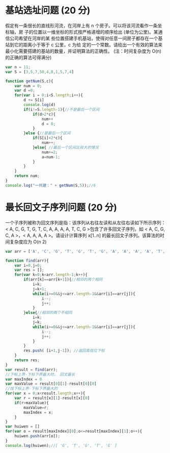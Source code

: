 # 基站选址问题 (20 分)
	
假定有一条很长的直线形河流，在河岸上有 n 个房子。可以将该河流看作一条坐标轴，房
子的位置以一维坐标的形式按严格递增的顺序给出 (单位为公里)。某通信公司希望在河岸的某
些位置搭建手机基站，使得对任意一间房子都存在一个基站到它的距离小于等于 c 公里，c 为给
定的一个常数。请给出一个有效的算法来最小化需要搭建的基站的数量，并证明算法的正确性。
(注：时间复杂度为 O(n) 的正确的算法可得满分)

```javascript
var n = 11;
var S = [3,5,7,50,4,8,1,5,7,4]

function getNum(S,c){
	var num = 0;
	var d =0;
	for(var i = 0;i<S.length;i++){
		d += S[i]
		console.log(d)
		if(i!=S.length-1){//不是最后一个区间
			if(d>2*c){
				num++
				d = 0;	
			}
		}else {//是最后一个区间
			if(S[i]<2*c){
				num++;
			}else{ //最后一个区间比较大的情况
				num+=2;
				a=num-1;
			}
		}
	}
	return num;
}
console.log("一共建：" + getNum(S,5));//6
```

# 最长回文子序列问题 (20 分)

一个子序列被称为回文序列是指：该序列从右往左读和从左往右读如下所示序列：< A, C, G, T, G, T, C, A, A, A, A, T, C, G >包含了许多回文子序列，如 < A, C, G, C, A >，< A, A, A, A >。请设计计算序列 x[1..n] 的最长回文子序列。该算法的时间复杂度应为 O(n
2)

```javascript
var arr = ['A', 'C', 'G', 'T', 'G', 'T', 'G', 'A', 'A', 'A', 'A', 'T', 'C', 'G'];

function find(arr){
    var i=0,j=0;
    var res = [];
    for(var k=0;k<arr.length-1;k++){
        if(arr[k]==arr[k+1]){//相邻的两个相同
            i=k;
            j=k+1;
            while(i>=0&&j<=arr.length-1&&arr[i]==arr[j]){
                i--;
                j++;
            }
        }else{//相邻的两个不相同
            i=k;
            j=k;
            while(i>=0&&j<=arr.length-1&&arr[i]==arr[j]){
                i--;
                j++;
            }
        }
        res.push( [i+1,j-1]); //返回高低位下标
    }
    return res;
}
var result = find(arr);
//下标上界-下标下界最大时， 回文最长
var maxIndex = 0
var maxValue = result[0][1]-result[0][0]
//找下标上界-下标下界最大的 
for(var x = 0;x<result.length;x++){
    var r = result[x][1]-result[x][0]
    if(r>maxValue){
        maxValue=r;
        maxIndex = x;
    }
}
var huiwen = []
for(var o = result[maxIndex][0];o<=result[maxIndex][1];o++){
    huiwen.push(arr[o]);
}
console.log(huiwen);//[ 'G', 'T', 'G', 'T', 'G' ]
```


